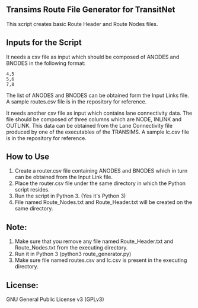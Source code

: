 Transims Route File Generator for TransitNet
---------------------------------------------

This script creates basic Route Header and Route Nodes files. 

Inputs for the Script
----------------------
It needs a csv file as input which should be composed of ANODES and BNODES in the following format:

    4,5
    5,6
    7,8

The list of ANODES and BNODES can be obtained form the Input Links file. A sample routes.csv file is in the repository for reference.

It needs another csv file as input which contains lane connectivity data. The file should be composed of three columns which are NODE, INLINK and OUTLINK. This data can be obtained from the Lane Connectivity file produced by one of the executables of the TRANSIMS. A sample lc.csv file is in the repository for reference.

How to Use
----------
1. Create a router.csv file containing ANODES and BNODES which in turn can be obtained from the Input Link file.
2. Place the router.csv file under the same directory in which the Python script resides.
3. Run the script in Python 3. (Yes it's Python 3)
4. File named Route_Nodes.txt and Route_Header.txt will be created on the same directory.

Note:
-----
1. Make sure that you remove any file named Route_Header.txt and Route_Nodes.txt from the executing directory.
2. Run it in Python 3 (python3 route_generator.py)
3. Make sure file named routes.csv and lc.csv is present in the executing directory.

License:
--------
GNU General Public License v3 (GPLv3)

